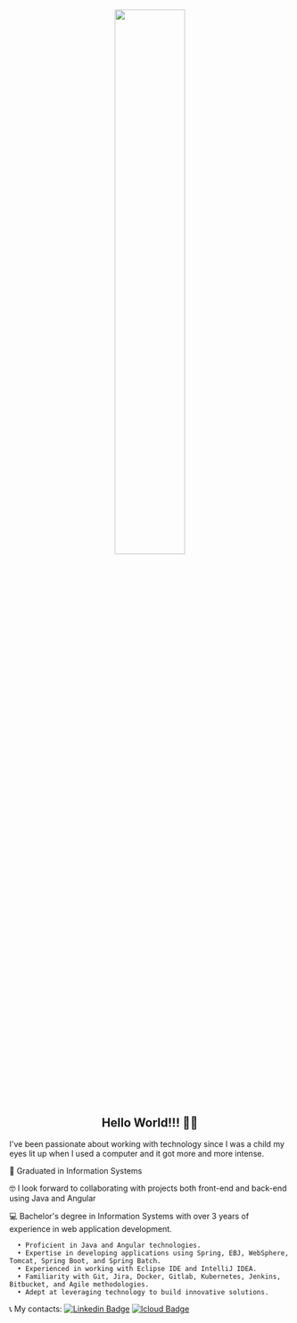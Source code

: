 <h1 align="center">
  <img  height="" width="50%" src="https://media.giphy.com/media/13UZisxBxkjPwI/giphy-downsized.gif">
</h1>

<h2 align="center">Hello World!!! 👋😄</h2>


I've been passionate about working with technology since I was a child my eyes lit up when I used a computer and it got more and more intense.<br>

🚀   Graduated in Information Systems<br>

🤓   I look forward to collaborating with projects both front-end and back-end using Java and Angular<br>

💻   Bachelor's degree in Information Systems with over 3 years of experience in web application development.<br>

      • Proficient in Java and Angular technologies.
      • Expertise in developing applications using Spring, EBJ, WebSphere, Tomcat, Spring Boot, and Spring Batch.
      • Experienced in working with Eclipse IDE and IntelliJ IDEA.
      • Familiarity with Git, Jira, Docker, Gitlab, Kubernetes, Jenkins, Bitbucket, and Agile methodologies.
      • Adept at leveraging technology to build innovative solutions.

📞   My contacts: [![Linkedin Badge](https://img.shields.io/badge/-Jo%C3%A3o%20Henrique-blue?style=flat-square&logo=Linkedin&logoColor=white&link=https://www.linkedin.com/in/iamjoaohenrique/)](https://www.linkedin.com/in/iamjoaohenrique/) [![Icloud Badge](https://img.shields.io/badge/-joaohs50@gmail.com-c14438?style=flat-square&logo=Icloud&logoColor=white&link=mailto:joaohs50@gmail.com)](mailto:joaohs50@gmail.com)

<!--
**iamjoaohenrique/iamjoaohenrique** is a ✨ _special_ ✨ repository because its `README.md` (this file) appears on your GitHub profile.
